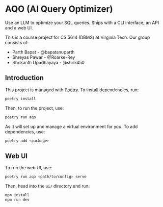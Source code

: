 # AQO (AI Query Optimizer)

Use an LLM to optimize your SQL queries. Ships with a CLI interface, an API and
a web UI.

This is a course project for CS 5614 (DBMS) at Virginia Tech. Our group consists
of:

- Parth Bapat - @bapatanuparth
- Shreyas Pawar - @Roarke-Rey
- Shrikanth Upadhayaya - @shrik450

## Introduction

This project is managed with [Poetry](https://python-poetry.org/). To install
dependencies, run:

```bash
poetry install
```

Then, to run the project, use:

```bash
poetry run aqo
```

As it will set up and manage a virtual environment for you. To add dependencies,
use:

```bash
poetry add <package>
```

## Web UI

To run the web UI, use:

```bash
poetry run aqo <path/to/config> serve
```

Then, head into the `ui/` directory and run:

```bash
npm install
npm run dev
```
